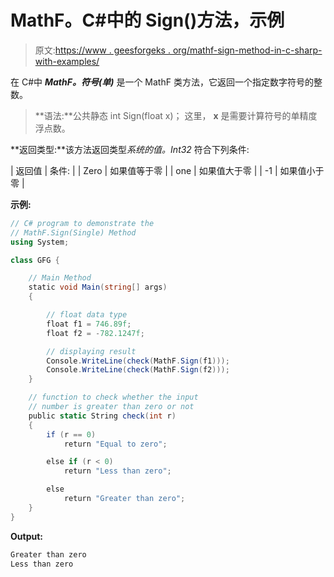 # MathF。C#中的 Sign()方法，示例

> 原文:[https://www . geesforgeks . org/mathf-sign-method-in-c-sharp-with-examples/](https://www.geeksforgeeks.org/mathf-sign-method-in-c-sharp-with-examples/)

在 C#中 ***MathF。符号(单)*** 是一个 MathF 类方法，它返回一个指定数字符号的整数。

> **语法:**公共静态 int Sign(float x)；
> 这里， **x** 是需要计算符号的单精度浮点数。

**返回类型:**该方法返回类型*系统的值。Int32* 符合下列条件:

| 返回值 | 条件: |
| Zero | 如果值等于零 |
| one | 如果值大于零 |
| -1 | 如果值小于零 |

**示例:**

```cs
// C# program to demonstrate the
// MathF.Sign(Single) Method
using System;

class GFG {

    // Main Method
    static void Main(string[] args)
    {

        // float data type
        float f1 = 746.89f;
        float f2 = -782.1247f;

        // displaying result
        Console.WriteLine(check(MathF.Sign(f1)));
        Console.WriteLine(check(MathF.Sign(f2)));
    }

    // function to check whether the input
    // number is greater than zero or not
    public static String check(int r)
    {
        if (r == 0)
            return "Equal to zero";

        else if (r < 0)
            return "Less than zero";

        else
            return "Greater than zero";
    }
}
```

**Output:**

```cs
Greater than zero
Less than zero

```